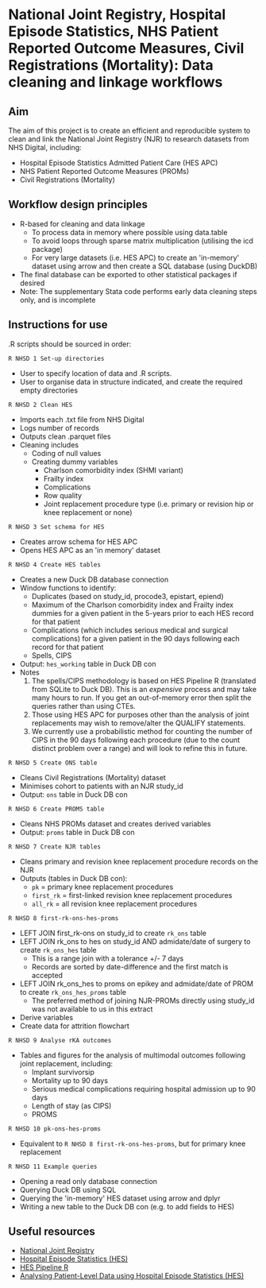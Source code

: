 # National Joint Registry, Hospital Episode Statistics, NHS Patient Reported Outcome Measures, Civil Registrations (Mortality): Data cleaning and linkage workflows

## Aim

The aim of this project is to create an efficient and reproducible system to clean and link the National Joint Registry (NJR) to research datasets from NHS Digital, including:

- Hospital Episode Statistics Admitted Patient Care (HES APC)
- NHS Patient Reported Outcome Measures (PROMs)
- Civil Registrations (Mortality)


## Workflow design principles

- R-based for cleaning and data linkage
   - To process data in memory where possible using data.table
   - To avoid loops through sparse matrix multiplication (utilising the icd package)
   - For very large datasets (i.e. HES APC) to create an 'in-memory' dataset using arrow and then create a SQL database (using DuckDB)
- The final database can be exported to other statistical packages if desired 
- Note: The supplementary Stata code performs early data cleaning steps only, and is incomplete


## Instructions for use

.R scripts should be sourced in order:


`R NHSD 1 Set-up directories` 
- User to specify location of data and .R scripts.
- User to organise data in structure indicated, and create the required empty directories


`R NHSD 2 Clean HES`
- Imports each .txt file from NHS Digital
- Logs number of records
- Outputs clean .parquet files
- Cleaning includes
   - Coding of null values
   - Creating dummy variables
      - Charlson comorbidity index (SHMI variant)
      - Frailty index
      - Complications
      - Row quality
      - Joint replacement procedure type (i.e. primary or revision hip or knee replacement or none)


`R NHSD 3 Set schema for HES`
- Creates arrow schema for HES APC
- Opens HES APC as an 'in memory' dataset


`R NHSD 4 Create HES tables`
- Creates a new Duck DB database connection
- Window functions to identify:
  - Duplicates (based on study_id, procode3, epistart, epiend)
  - Maximum of the Charlson comorbidity index and Frailty index dummies for a given patient in the 5-years prior to each HES record for that patient
  - Complications (which includes serious medical and surgical complications) for a given patient in the 90 days following each record for that patient
  - Spells, CIPS
- Output: `hes_working` table in Duck DB con
- Notes 
   1. The spells/CIPS methodology is based on HES Pipeline R (translated from SQLite to Duck DB). This is an *expensive* process and may take many hours to run. If you get an out-of-memory error then split the queries rather than using CTEs.
   2. Those using HES APC for purposes other than the analysis of joint replacements may wish to remove/alter the QUALIFY statements.
   3. We currently use a probabilistic method for counting the number of CIPS in the 90 days following each procedure (due to the count distinct problem over a range) and will look to refine this in future.


`R NHSD 5 Create ONS table`
- Cleans Civil Registrations (Mortality) dataset
- Minimises cohort to patients with an NJR study_id
- Output: `ons` table in Duck DB con


`R NHSD 6 Create PROMS table`
- Cleans NHS PROMs dataset and creates derived variables
- Output: `proms` table in Duck DB con


`R NHSD 7 Create NJR tables`
- Cleans primary and revision knee replacement procedure records on the NJR
- Outputs (tables in Duck DB con):
   - `pk` = primary knee replacement procedures
   - `first_rk` = first-linked revision knee replacement procedures
   - `all_rk` = all revision knee replacement procedures


`R NHSD 8 first-rk-ons-hes-proms`
- LEFT JOIN first_rk-ons on study_id to create `rk_ons` table
- LEFT JOIN rk_ons to hes on study_id AND admidate/date of surgery to create `rk_ons_hes` table
   - This is a range join with a tolerance +/- 7 days
   - Records are sorted by date-difference and the first match is accepted
- LEFT JOIN rk_ons_hes to proms on epikey and admidate/date of PROM to create `rk_ons_hes_proms` table
   - The preferred method of joining NJR-PROMs directly using study_id was not available to us in this extract
- Derive variables
- Create data for attrition flowchart


`R NHSD 9 Analyse rKA outcomes`
- Tables and figures for the analysis of multimodal outcomes following joint replacement, including:
   - Implant survivorsip
   - Mortality up to 90 days
   - Serious medical complications requiring hospital admission up to 90 days
   - Length of stay (as CIPS)
   - PROMS

`R NHSD 10 pk-ons-hes-proms`
- Equivalent to `R NHSD 8 first-rk-ons-hes-proms`, but for primary knee replacement


`R NHSD 11 Example queries`
- Opening a read only database connection
- Querying Duck DB using SQL
- Querying the 'in-memory' HES dataset using arrow and dplyr
- Writing a new table to the Duck DB con (e.g. to add fields to HES)


## Useful resources

- [National Joint Registry](https://www.njrcentre.org.uk/)
- [Hospital Episode Statistics (HES)](https://digital.nhs.uk/data-and-information/data-tools-and-services/data-services/hospital-episode-statistics)
- [HES Pipeline R](https://github.com/HFAnalyticsLab/HES_pipeline)
- [Analysing Patient-Level Data using Hospital Episode Statistics (HES)](https://www.york.ac.uk/che/courses/patient-data/)
